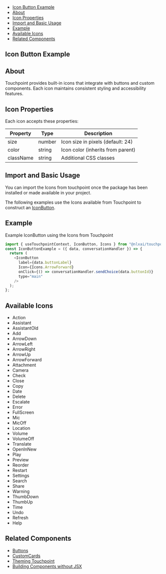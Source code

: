 - [Icon Button Example](#icon-button-example)
- [About](#about)
- [Icon Properties](#icon-properties)
- [Import and Basic Usage](#import-and-basic-usage)
- [Example](#example)
- [Available Icons](#available-icons)
- [Related Components](#related-components)

## Icon Button Example

<div class="launch-touchpoint-button"
     data-page-title="Icons"
     data-button-label="Launch Touchpoint Example"
     data-description="Click to see this feature in action with Touchpoint.">
</div>

## About

Touchpoint provides built-in icons that integrate with buttons and custom components. Each icon maintains consistent styling and accessibility features.

## Icon Properties

Each icon accepts these properties:

| Property  | Type   | Description                       |
| --------- | ------ | --------------------------------- |
| size      | number | Icon size in pixels (default: 24) |
| color     | string | Icon color (inherits from parent) |
| className | string | Additional CSS classes            |

## Import and Basic Usage

You can import the Icons from touchpoint once the package has been installed or made available in your project.

The following examples use the Icons available from Touchpoint to construct an [IconButton](/touchpoint-Buttons).

## Example

Example IconButton using the Icons from Touchpoint

```javascript
import { useTouchpointContext, IconButton, Icons } from "@nlxai/touchpoint-ui";
const IconButtonExample = ({ data, conversationHandler }) => {
  return (
    <IconButton
      label={data.buttonLabel}
      Icon={Icons.ArrowForward}
      onClick={() => conversationHandler.sendChoice(data.buttonId)}
      type="main"
    />
  );
};
```

## Available Icons

- Action
- Assistant
- AssistantOld
- Add
- ArrowDown
- ArrowLeft
- ArrowRight
- ArrowUp
- ArrowForward
- Attachment
- Camera
- Check
- Close
- Copy
- Date
- Delete
- Escalate
- Error
- FullScreen
- Mic
- MicOff
- Location
- Volume
- VolumeOff
- Translate
- OpenInNew
- Play
- Preview
- Reorder
- Restart
- Settings
- Search
- Share
- Warning
- ThumbDown
- ThumbUp
- Time
- Undo
- Refresh
- Help

## Related Components

- [Buttons](/touchpoint-Buttons)
- [CustomCards](/touchpoint-CustomCards)
- [Theming Touchpoint](/touchpoint-ui-theming)
- [Building Components without JSX](/guide-html-components)
